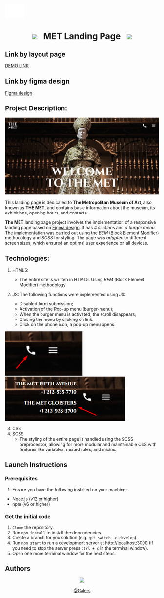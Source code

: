 <img src="./src/icons/logo.png">

<div align="center">

# <img src="https://user-images.githubusercontent.com/74038190/213844263-a8897a51-32f4-4b3b-b5c2-e1528b89f6f3.png" width="50px" /> &nbsp; MET Landing Page &nbsp; <img src="https://user-images.githubusercontent.com/74038190/213844263-a8897a51-32f4-4b3b-b5c2-e1528b89f6f3.png" width="50px" />

</div>

## Link by layout page

[DEMO LINK](https://galers.github.io/projects-portfolio-MET-landing/)

## Link by figma design

[Figma design](https://www.figma.com/design/lSR1m42L9YwzQwzzxKwHpw/THE-MET?node-id=8590-29&t=I1YuOfVDcN7zNczN-0)

## Project Description:

<div align="center">
  <img  src="./Main.png">
</div>

This landing page is dedicated to **The Metropolitan Museum of Art**, also known as **THE MET**, and contains basic information about the museum, its exhibitions, opening hours, and contacts.

**The MET** landing page project involves the implementation of a responsive landing page based on [Figma design](https://www.figma.com/design/lSR1m42L9YwzQwzzxKwHpw/THE-MET?node-id=8590-29&t=I1YuOfVDcN7zNczN-0). It has _4 sections_ and _a burger menu_. The implementation was carried out using the _BEM_ (Block Element Modifier) methodology and _SCSS_ for styling. The page was _adapted_ to different screen sizes, which ensured an optimal user experience on all devices.

## Technologies:

1. HTML5:

   - The entire site is written in HTML5. Using _BEM_ (Block Element Modifier) methodology.

2. JS:
   The following functions were implemented using JS:
   - Disabled form submission;
   - Activation of the Pop-up menu (burger-menu);
   - When the burger menu is activated, the scroll disappears;
   - Closing the menu by clicking on link.
   - Click on the phone icon, a pop-up menu opens:

<img height="145" src="test-phone.png"><img src="test-phone2.png">

3. CSS
4. SCSS
   - The styling of the entire page is handled using the SCSS preprocessor, allowing for more modular and maintainable CSS with features like variables, nested rules, and mixins.

## Launch Instructions

### Prerequisites

1. Ensure you have the following installed on your machine:

- Node.js (v12 or higher)
- npm (v6 or higher)

### Get the initial code

1. `Clone` the repository.
2. Run `npm install` to install the dependencies.
3. Create a branch for you solution (e.g. `git switch -c develop`).
4. Run `npm start` to run a development server at http://localhost:3000 (If you need to stop the server press `ctrl + c` in the terminal window).
5. Open one more terminal window for the next steps.

## Authors

<div align="center">
<img width="100" src="https://user-images.githubusercontent.com/74038190/235294012-0a55e343-37ad-4b0f-924f-c8431d9d2483.gif">

[@Galers](https://www.linkedin.com/in/andriy-halosa-b0900a302/)

</div>
